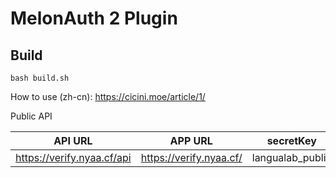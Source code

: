 # MelonAuth 2 Plugin
## Build
```shell script
bash build.sh
```
How to use (zh-cn): https://cicini.moe/article/1/

Public API

| API URL | APP URL | secretKey | serverName |
| ----------- | ----------- | ----------- | ----------- |
| https://verify.nyaa.cf/api | https://verify.nyaa.cf/ | langualab_public | langualab |
